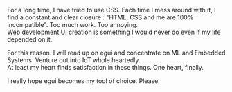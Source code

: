For a long time, I have tried to use CSS. Each time I mess around with it, I find a constant and clear closure : "HTML, CSS and me are 100% incompatible". Too much work. Too annoying.  
Web development UI creation is something I would never do even if my life depended on it. 

For this reason. I will read up on egui and concentrate on ML and Embedded Systems. Venture out into IoT whole heartedly.  
At least my heart finds satisfaction in these things. One heart, finally.  

I really hope egui becomes my tool of choice. Please.